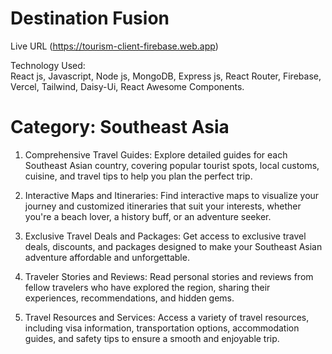 # Destination Fusion

Live URL (https://tourism-client-firebase.web.app)

Technology Used:  
React js, Javascript, Node js, MongoDB, Express js, React Router, Firebase, Vercel, Tailwind, Daisy-Ui, React
Awesome Components.

# Category:  Southeast Asia

1. Comprehensive Travel Guides: 
Explore detailed guides for each Southeast Asian country, covering popular tourist spots, local customs, cuisine, and travel tips to help you plan the perfect trip.

2. Interactive Maps and Itineraries: 
Find interactive maps to visualize your journey and customized itineraries that suit your interests, whether you're a beach lover, a history buff, or an adventure seeker.

3. Exclusive Travel Deals and Packages: 
Get access to exclusive travel deals, discounts, and packages designed to make your Southeast Asian adventure affordable and unforgettable.

4. Traveler Stories and Reviews: 
Read personal stories and reviews from fellow travelers who have explored the region, sharing their experiences, recommendations, and hidden gems.

5. Travel Resources and Services: 
Access a variety of travel resources, including visa information, transportation options, accommodation guides, and safety tips to ensure a smooth and enjoyable trip.
